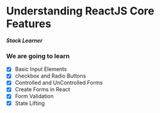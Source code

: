 # Understanding ReactJS Core Features

**_Stack Learner_**

### We are going to learn

- [x] Basic Input Elements
- [x] checkbox and Radio Buttons
- [x] Controlled and UnControlled Forms
- [x] Create Forms in React
- [x] Form Validation
- [x] State Lifting
